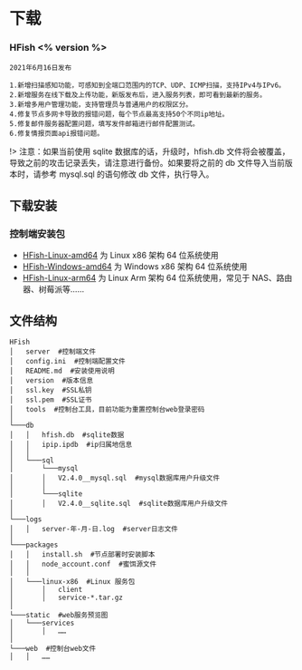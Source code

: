 # 下载

### HFish <% version %>

```wiki
2021年6月16日发布

1.新增扫描感知功能，可感知到全端口范围内的TCP、UDP、ICMP扫描，支持IPv4与IPv6。
2.新增服务在线下载及上传功能，新版发布后，进入服务列表，即可看到最新的服务。
3.新增多用户管理功能，支持管理员与普通用户的权限区分。
4.修复节点多网卡导致的报错问题，每个节点最高支持50个不同ip地址。
5.修复邮件服务器配置问题，填写发件邮箱进行邮件配置测试。
6.修复情报页面api报错问题。
```

!> 注意：如果当前使用 sqlite 数据库的话，升级时，hfish.db 文件将会被覆盖，导致之前的攻击记录丢失，请注意进行备份。如果要将之前的 db 文件导入当前版本时，请参考 mysql.sql 的语句修改 db 文件，执行导入。

## 下载安装

### 控制端安装包

- [HFish-Linux-amd64](http://hfish.cn-bj.ufileos.com/hfish-2.4.0-linux-amd64.tar.gz) 为 Linux x86 架构 64 位系统使用
- [HFish-Windows-amd64](http://hfish.cn-bj.ufileos.com/hfish-2.4.0-windows-amd64.tar.gz) 为 Windows x86 架构 64 位系统使用
- [HFish-Linux-arm64](http://hfish.cn-bj.ufileos.com/hfish-2.4.0-linux-arm64.tar.gz) 为 Linux Arm 架构 64 位系统使用，常见于 NAS、路由器、树莓派等……

## 文件结构

```wiki
HFish
│   server  #控制端文件
│   config.ini  #控制端配置文件
│   README.md  #安装使用说明
│   version  #版本信息
│   ssl.key  #SSL私钥
│   ssl.pem  #SSL证书
│   tools  #控制台工具，目前功能为重置控制台web登录密码
│
└───db
│   │   hfish.db  #sqlite数据
│   │   ipip.ipdb  #ip归属地信息
│   │
│   └───sql
│       └───mysql
│       │   V2.4.0__mysql.sql  #mysql数据库用户升级文件
│       │
│       └───sqlite
│       │   V2.4.0__sqlite.sql  #sqlite数据库用户升级文件
│
└───logs
│   │   server-年-月-日.log  #server日志文件
│
└───packages
│   │   install.sh  #节点部署时安装脚本
│   │   node_account.conf  #蜜饵源文件
│   │
│   └───linux-x86  #Linux 服务包
│       │   client
│       │   service-*.tar.gz
│
└───static  #web服务预览图
│   └───services
│       │   ……
│
└───web  #控制台web文件
│   │   ……

```
